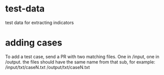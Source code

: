# test-data
test data for extracting indicators

# adding cases
To add a test case, send a PR with two matching files.  One in /input, one in /output.  the files should have the same name from that sub, for example:
/input/txt/caseN.txt
/output/txt/caseN.txt


